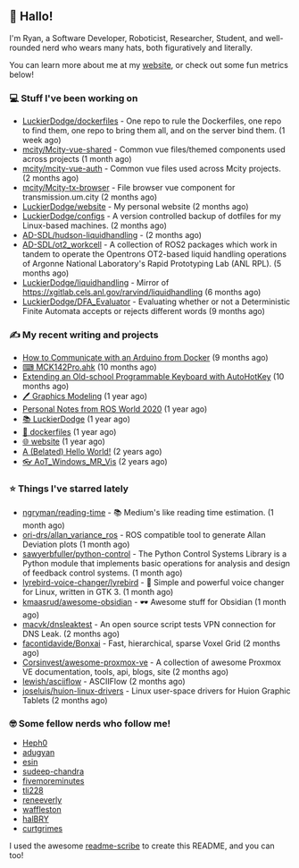 ## 👋 Hallo!

I'm Ryan, a Software Developer, Roboticist, Researcher, Student, and well-rounded nerd who wears many hats, both figuratively and literally.

You can learn more about me at my [website](https://ryandlewis.dev), or check out some fun metrics below!

### 💻 Stuff I've been working on

- [LuckierDodge/dockerfiles](https://github.com/LuckierDodge/dockerfiles) - One repo to rule the Dockerfiles, one repo to find them, one repo to bring them all, and on the server bind them. (1 week ago)
- [mcity/Mcity-vue-shared](https://github.com/mcity/Mcity-vue-shared) - Common vue files/themed components used across projects (1 month ago)
- [mcity/mcity-vue-auth](https://github.com/mcity/mcity-vue-auth) - Common vue files used across Mcity projects. (2 months ago)
- [mcity/Mcity-tx-browser](https://github.com/mcity/Mcity-tx-browser) - File browser vue component for transmission.um.city (2 months ago)
- [LuckierDodge/website](https://github.com/LuckierDodge/website) - My personal website (2 months ago)
- [LuckierDodge/configs](https://github.com/LuckierDodge/configs) - A version controlled backup of dotfiles for my Linux-based machines. (2 months ago)
- [AD-SDL/hudson-liquidhandling](https://github.com/AD-SDL/hudson-liquidhandling) -  (2 months ago)
- [AD-SDL/ot2_workcell](https://github.com/AD-SDL/ot2_workcell) - A collection of ROS2 packages which work in tandem to operate the Opentrons OT2-based liquid handling operations of Argonne National Laboratory&#39;s Rapid Prototyping Lab (ANL RPL). (5 months ago)
- [LuckierDodge/liquidhandling](https://github.com/LuckierDodge/liquidhandling) - Mirror of https://xgitlab.cels.anl.gov/rarvind/liquidhandling (6 months ago)
- [LuckierDodge/DFA_Evaluator](https://github.com/LuckierDodge/DFA_Evaluator) - Evaluating whether or not a Deterministic Finite Automata accepts or rejects different words (9 months ago)

### ✍ My recent writing and projects

- [How to Communicate with an Arduino from Docker](https://ryandlewis.dev/posts/howtoarduinodocker/) (9 months ago)
- [⌨ MCK142Pro.ahk](https://ryandlewis.dev/projects/mck142pro/) (10 months ago)
- [Extending an Old-school Programmable Keyboard with AutoHotKey](https://ryandlewis.dev/posts/mck142pro/) (10 months ago)
- [🖊 Graphics Modeling](https://ryandlewis.dev/projects/graphics/) (1 year ago)
- [Personal Notes from ROS World 2020](https://ryandlewis.dev/posts/rosworld2020/) (1 year ago)
- [📚 LuckierDodge](https://ryandlewis.dev/projects/README/) (1 year ago)
- [🐋 dockerfiles](https://ryandlewis.dev/projects/dockerfiles/) (1 year ago)
- [🌐 website](https://ryandlewis.dev/projects/website/) (1 year ago)
- [A (Belated) Hello World!](https://ryandlewis.dev/posts/helloworld/) (2 years ago)
- [👓 AoT_Windows_MR_Vis](https://ryandlewis.dev/projects/aot_wmr_vis/) (2 years ago)

### ⭐ Things I've starred lately

- [ngryman/reading-time](https://github.com/ngryman/reading-time) - :books: Medium&#39;s like reading time estimation. (1 month ago)
- [ori-drs/allan_variance_ros](https://github.com/ori-drs/allan_variance_ros) - ROS compatible tool to generate Allan Deviation plots  (1 month ago)
- [sawyerbfuller/python-control](https://github.com/sawyerbfuller/python-control) -  The Python Control Systems Library is a Python module that implements basic operations for analysis and design of feedback control systems. (1 month ago)
- [lyrebird-voice-changer/lyrebird](https://github.com/lyrebird-voice-changer/lyrebird) - 🦜 Simple and powerful voice changer for Linux, written in GTK 3. (1 month ago)
- [kmaasrud/awesome-obsidian](https://github.com/kmaasrud/awesome-obsidian) - 🕶️ Awesome stuff for Obsidian (1 month ago)
- [macvk/dnsleaktest](https://github.com/macvk/dnsleaktest) - An open source script tests VPN connection for DNS Leak. (2 months ago)
- [facontidavide/Bonxai](https://github.com/facontidavide/Bonxai) - Fast, hierarchical, sparse Voxel Grid (2 months ago)
- [Corsinvest/awesome-proxmox-ve](https://github.com/Corsinvest/awesome-proxmox-ve) - A collection of awesome Proxmox VE documentation, tools, api, blogs, site (2 months ago)
- [lewish/asciiflow](https://github.com/lewish/asciiflow) - ASCIIFlow (2 months ago)
- [joseluis/huion-linux-drivers](https://github.com/joseluis/huion-linux-drivers) - Linux user-space drivers for Huion Graphic Tablets (2 months ago)

### 🤓 Some fellow nerds who follow me!

- [Heph0](https://github.com/Heph0)
- [adugyan](https://github.com/adugyan)
- [esin](https://github.com/esin)
- [sudeep-chandra](https://github.com/sudeep-chandra)
- [fivemoreminutes](https://github.com/fivemoreminutes)
- [tli228](https://github.com/tli228)
- [reneeverly](https://github.com/reneeverly)
- [waffleston](https://github.com/waffleston)
- [halBRY](https://github.com/halBRY)
- [curtgrimes](https://github.com/curtgrimes)

I used the awesome [readme-scribe](https://github.com/muesli/readme-scribe) to create this README, and you can too!
